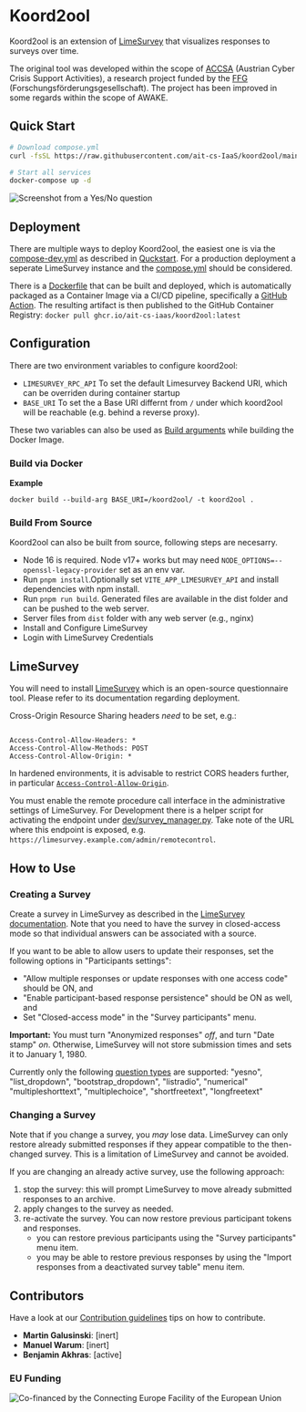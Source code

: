 # Koord2ool

Koord2ool is an extension of [LimeSurvey](https://github.com/LimeSurvey/LimeSurvey) that visualizes responses to surveys
over time.

The original tool was developed within the scope of [ACCSA](https://projekte.ffg.at/projekt/2742376) (Austrian Cyber Crisis
Support Activities), a research project funded by the [FFG](https://www.ffg.at/) (Forschungsförderungsgesellschaft).
The project has been improved in some regards within the scope of AWAKE.

## Quick Start

```bash
# Download compose.yml
curl -fsSL https://raw.githubusercontent.com/ait-cs-IaaS/koord2ool/main/compose-dev.yml -o compose.yml

# Start all services
docker-compose up -d
```

![Screenshot from a Yes/No question](https://github.com/ait-cs-IaaS/koord2ool/assets/6696618/8ed2cf4b-e5d8-4665-8fa8-19c3c76e73b8)

## Deployment

There are multiple ways to deploy Koord2ool, the easiest one is via the [compose-dev.yml](compose-dev.yml) as described in [Quckstart](#quick-start).
For a production deployment a seperate LimeSurvey instance and the [compose.yml](compose.yml) should be considered.

There is a [Dockerfile](Dockerfile) that can be built and deployed, which is automatically packaged as a Container Image via a CI/CD pipeline, specifically a [GitHub Action](.github/workflows/cicd.yaml).
The resulting artifact is then published to the GitHub Container Registry: `docker pull ghcr.io/ait-cs-iaas/koord2ool:latest`

## Configuration

There are two environment variables to configure koord2ool:

* `LIMESURVEY_RPC_API`
To set the default Limesurvey Backend URI, which can be overriden during container startup
* `BASE_URI`
To set the a Base URI differnt from `/` under which koord2ool will be reachable (e.g. behind a reverse proxy).

These two variables can also be used as [Build arguments](https://docs.docker.com/build/guide/build-args/) while building the Docker Image.

### Build via Docker

**Example**
```
docker build --build-arg BASE_URI=/koord2ool/ -t koord2ool .
```

### Build From Source

Koord2ool can also be built from source, following steps are necesarry.

- Node 16 is required. Node v17+ works but may need `NODE_OPTIONS=--openssl-legacy-provider` set as an env var.
- Run `pnpm install`.Optionally set `VITE_APP_LIMESURVEY_API` and install dependencies with npm install.
- Run `pnpm run build`. Generated files are available in the dist folder and can be pushed to the web server.
- Server files from `dist` folder with any web server (e.g., nginx)
- Install and Configure LimeSurvey
- Login with LimeSurvey Credentials

## LimeSurvey

You will need to install [LimeSurvey](https://www.limesurvey.org/) which is an open-source questionnaire tool.
Please refer to its documentation regarding deployment.

Cross-Origin Resource Sharing headers *need* to be set, e.g.:

```

Access-Control-Allow-Headers: *
Access-Control-Allow-Methods: POST
Access-Control-Allow-Origin: *

```

In hardened environments, it is advisable to restrict CORS headers further, in particular
[`Access-Control-Allow-Origin`](https://developer.mozilla.org/en-US/docs/Web/HTTP/Headers/Access-Control-Allow-Origin).

You must enable the remote procedure call interface in the administrative settings of LimeSurvey.
For Development there is a helper script for activating the endpoint under [dev/survey_manager.py](dev/survey_manager.py).
Take note of the URL where this endpoint is exposed, e.g. `https://limesurvey.example.com/admin/remotecontrol`.

## How to Use

### Creating a Survey

Create a survey in LimeSurvey as described in the [LimeSurvey documentation](https://manual.limesurvey.org/Surveys_-_introduction).
Note that you need to have the survey in closed-access mode so that individual answers
can be associated with a source.

If you want to be able to allow users to update their responses, set the following options
in "Participants settings":

- "Allow multiple responses or update responses with one access code" should be ON, and
- "Enable participant-based response persistence" should be ON as well, and 
- Set "Closed-access mode" in the "Survey participants" menu.

**Important:** You must turn "Anonymized responses" *off*, and turn "Date stamp" *on*.
Otherwise, LimeSurvey will not store submission times and sets it to January 1, 1980.

Currently only the following [question types](https://manual.limesurvey.org/Question_types/en) are supported: "yesno", "list_dropdown", "bootstrap_dropdown", "listradio", "numerical"
  "multipleshorttext", "multiplechoice", "shortfreetext", "longfreetext"



### Changing a Survey

Note that if you change a survey, you *may* lose data.
LimeSurvey can only restore already submitted responses if they appear compatible to the then-changed survey.
This is a limitation of LimeSurvey and cannot be avoided.

If you are changing an already active survey, use the following approach:

  1. stop the survey: this will prompt LimeSurvey to move already submitted responses to an archive.
  2. apply changes to the survey as needed.
  3. re-activate the survey. You can now restore previous participant tokens and responses.
      - you can restore previous participants using the "Survey participants" menu item.
      - you may be able to restore previous responses by using the "Import responses from a deactivated survey table" menu item.

## Contributors

Have a look at our [Contribution guidelines](https://github.com/ait-cs-IaaS/.github/blob/master/CONTRIBUTING.md) tips on how to contribute.

- **Martin Galusinski**: [inert]
- **Manuel Warum**: [inert]
- **Benjamin Akhras**: [active]

### EU Funding

![Co-financed by the Connecting Europe Facility of the European Union](https://ec.europa.eu/inea/sites/default/files/ceflogos/en_horizontal_cef_logo_2.png)

